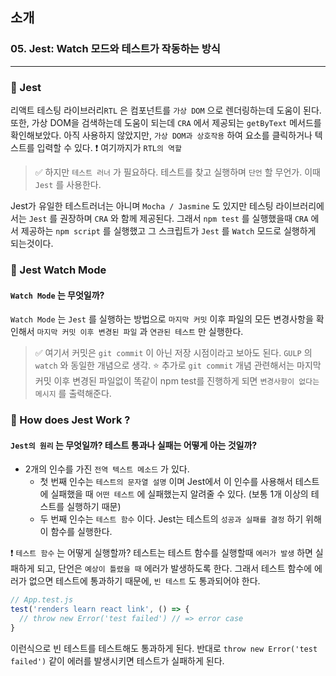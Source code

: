 ## 소개

### 05. Jest: Watch 모드와 테스트가 작동하는 방식
---------------------------------------------

### 📌 Jest

리액트 테스팅 라이브러리`RTL` 은 컴포넌트를 `가상 DOM` 으로 렌더링하는데 도움이 된다.
또한, 가상 DOM을 검색하는데 도움이 되는데 `CRA` 에서 제공되는 `getByText` 메서드를 확인해보았다.
아직 사용하지 않았지만, `가상 DOM과 상호작용` 하여 요소를 클릭하거나 텍스트를 입력할 수 있다.
❗️ 여기까지가 `RTL의 역할`

> ✅ 하지만 `테스트 러너` 가 필요하다.
테스트를 찾고 실행하며 `단언` 할 무언가. 이때 `Jest` 를 사용한다.

Jest가 유일한 테스트러너는 아니며 `Mocha / Jasmine` 도 있지만 테스팅 라이브러리에서는 `Jest` 를 권장하며 `CRA` 와 함께 제공된다.
그래서 `npm test` 를 실행했을때 `CRA` 에서 제공하는 `npm script` 를 실행했고 그 스크립트가 `Jest` 를 `Watch` 모드로 실행하게 되는것이다.

### 📌 Jest Watch Mode

#### `Watch Mode` 는 무엇일까?

`Watch Mode` 는 `Jest` 를 실행하는 방법으로 `마지막 커밋` 이후 파일의 모든 변경사항을 확인해서 `마지막 커밋 이후 변경된 파일` 과 `연관된 테스트` 만 실행한다.
> ✅ 여기서 커밋은 `git commit` 이 아닌 저장 시점이라고 보아도 된다. `GULP` 의 `watch` 와 동일한 개념으로 생각.
⭐️ 추가로 `git commit` 개념 관련해서는 마지막 커밋 이후 변경된 파일없이 똑같이 npm test를 진행하게 되면 `변경사항이 없다는 메시지` 를 출력해준다.

### 📌 How does Jest Work ?

#### `Jest의 원리` 는 무엇일까? 테스트 통과나 실패는 어떻게 아는 것일까?
- 2개의 인수를 가진 `전역 텍스트 메소드` 가 있다.
  - 첫 번째 인수는 `테스트의 문자열 설명` 이며 Jest에서 이 인수를 사용해서 테스트에 실패했을 때 `어떤 테스트` 에 실패했는지 알려줄 수 있다. (보통 1개 이상의 테스트를 실행하기 때문)
  - 두 번째 인수는 `테스트 함수` 이다. Jest는 테스트의 `성공과 실패를 결정` 하기 위해 이 함수를 실행한다.
  
❗️ `테스트 함수` 는 어떻게 실행할까?
테스트는 테스트 함수를 실행할때 `에러가 발생` 하면 실패하게 되고, 단언은 `예상이 틀렸을 때` 에러가 발생하도록 한다. 그래서 테스트 함수에 에러가 없으면 테스트에 통과하기 때문에, `빈 테스트` 도 통과되어야 한다.

```js
// App.test.js
test('renders learn react link', () => {
  // throw new Error('test failed') // => error case
}
```

이런식으로 빈 테스트를 테스트해도 통과하게 된다.
반대로 `throw new Error('test failed')` 같이 에러를 발생시키면 테스트가 실패하게 된다.
